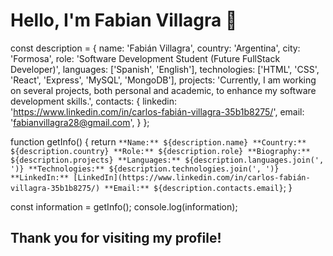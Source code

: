 # Hello, I'm Fabian Villagra 👋

const description = {
    name: 'Fabián Villagra',
    country: 'Argentina',
    city: 'Formosa',
    role: 'Software Development Student (Future FullStack Developer)',
    languages: ['Spanish', 'English'],
    technologies: ['HTML', 'CSS', 'React', 'Express', 'MySQL', 'MongoDB'],
    projects: 'Currently, I am working on several projects, both personal and academic, to enhance my software development skills.',
    contacts: {
        linkedin: 'https://www.linkedin.com/in/carlos-fabián-villagra-35b1b8275/',
        email: 'fabianvillagra28@gmail.com',
    }
};

function getInfo() {
    return `
**Name:** ${description.name}
**Country:** ${description.country}
**Role:** ${description.role}
**Biography:** ${description.projects}
**Languages:** ${description.languages.join(', ')}
**Technologies:** ${description.technologies.join(', ')}
**LinkedIn:** [LinkedIn](https://www.linkedin.com/in/carlos-fabián-villagra-35b1b8275/)
**Email:** ${description.contacts.email}
`;
}

const information = getInfo();
console.log(information);

## Thank you for visiting my profile!
